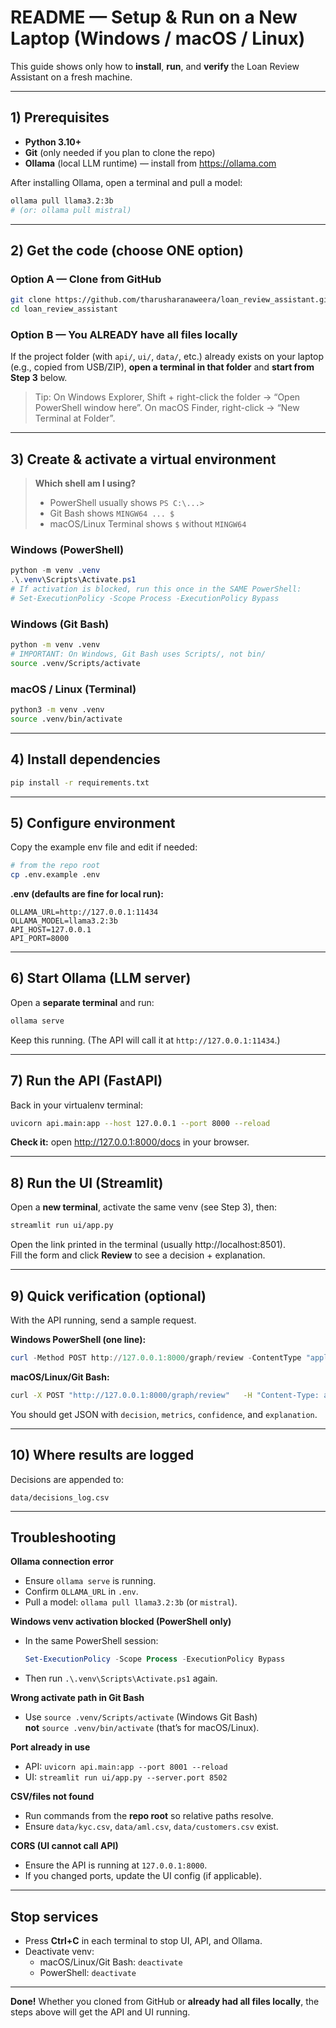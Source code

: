 # README — Setup & Run on a New Laptop (Windows / macOS / Linux)

This guide shows only how to **install**, **run**, and **verify** the Loan Review Assistant on a fresh machine.

---

## 1) Prerequisites

- **Python 3.10+**
- **Git** (only needed if you plan to clone the repo)
- **Ollama** (local LLM runtime) — install from https://ollama.com

After installing Ollama, open a terminal and pull a model:
```bash
ollama pull llama3.2:3b
# (or: ollama pull mistral)
```

---

## 2) Get the code (choose ONE option)

### Option A — Clone from GitHub
```bash
git clone https://github.com/tharusharanaweera/loan_review_assistant.git
cd loan_review_assistant
```

### Option B — You ALREADY have all files locally
If the project folder (with `api/`, `ui/`, `data/`, etc.) already exists on your laptop (e.g., copied from USB/ZIP), **open a terminal in that folder** and **start from Step 3** below.  
> Tip: On Windows Explorer, Shift + right-click the folder → “Open PowerShell window here”. On macOS Finder, right-click → “New Terminal at Folder”.

---

## 3) Create & activate a virtual environment

> **Which shell am I using?**  
> - PowerShell usually shows `PS C:\...>`  
> - Git Bash shows `MINGW64 ... $`  
> - macOS/Linux Terminal shows `$` without `MINGW64`

### Windows (PowerShell)
```powershell
python -m venv .venv
.\.venv\Scripts\Activate.ps1
# If activation is blocked, run this once in the SAME PowerShell:
# Set-ExecutionPolicy -Scope Process -ExecutionPolicy Bypass
```

### Windows (Git Bash)
```bash
python -m venv .venv
# IMPORTANT: On Windows, Git Bash uses Scripts/, not bin/
source .venv/Scripts/activate
```

### macOS / Linux (Terminal)
```bash
python3 -m venv .venv
source .venv/bin/activate
```

---

## 4) Install dependencies

```bash
pip install -r requirements.txt
```

---

## 5) Configure environment

Copy the example env file and edit if needed:
```bash
# from the repo root
cp .env.example .env
```

**.env (defaults are fine for local run):**
```
OLLAMA_URL=http://127.0.0.1:11434
OLLAMA_MODEL=llama3.2:3b
API_HOST=127.0.0.1
API_PORT=8000
```

---

## 6) Start Ollama (LLM server)

Open a **separate terminal** and run:
```bash
ollama serve
```
Keep this running. (The API will call it at `http://127.0.0.1:11434`.)

---

## 7) Run the API (FastAPI)

Back in your virtualenv terminal:
```bash
uvicorn api.main:app --host 127.0.0.1 --port 8000 --reload
```

**Check it:** open http://127.0.0.1:8000/docs in your browser.

---

## 8) Run the UI (Streamlit)

Open a **new terminal**, activate the same venv (see Step 3), then:
```bash
streamlit run ui/app.py
```

Open the link printed in the terminal (usually http://localhost:8501).  
Fill the form and click **Review** to see a decision + explanation.

---

## 9) Quick verification (optional)

With the API running, send a sample request.

**Windows PowerShell (one line):**
```powershell
curl -Method POST http://127.0.0.1:8000/graph/review -ContentType "application/json" -Body "{""applicant_id"":""CUST-001"",""amount"":1200000,""term_months"":36,""income_monthly"":150000,""debts_monthly"":60000,""employment_status"":""employed"",""credit_score"":720,""collateral_value"":1500000}"
```

**macOS/Linux/Git Bash:**
```bash
curl -X POST "http://127.0.0.1:8000/graph/review"   -H "Content-Type: application/json"   -d '{ "applicant_id":"CUST-001", "amount":1200000, "term_months":36, "income_monthly":150000, "debts_monthly":60000, "employment_status":"employed", "credit_score":720, "collateral_value":1500000 }'
```

You should get JSON with `decision`, `metrics`, `confidence`, and `explanation`.

---

## 10) Where results are logged

Decisions are appended to:
```
data/decisions_log.csv
```

---

## Troubleshooting

**Ollama connection error**
- Ensure `ollama serve` is running.
- Confirm `OLLAMA_URL` in `.env`.
- Pull a model: `ollama pull llama3.2:3b` (or `mistral`).

**Windows venv activation blocked (PowerShell only)**
- In the same PowerShell session:
  ```powershell
  Set-ExecutionPolicy -Scope Process -ExecutionPolicy Bypass
  ```
- Then run `.\.venv\Scripts\Activate.ps1` again.

**Wrong activate path in Git Bash**
- Use `source .venv/Scripts/activate` (Windows Git Bash)  
  **not** `source .venv/bin/activate` (that’s for macOS/Linux).

**Port already in use**
- API: `uvicorn api.main:app --port 8001 --reload`
- UI: `streamlit run ui/app.py --server.port 8502`

**CSV/files not found**
- Run commands from the **repo root** so relative paths resolve.
- Ensure `data/kyc.csv`, `data/aml.csv`, `data/customers.csv` exist.

**CORS (UI cannot call API)**
- Ensure the API is running at `127.0.0.1:8000`.
- If you changed ports, update the UI config (if applicable).

---

## Stop services

- Press **Ctrl+C** in each terminal to stop UI, API, and Ollama.
- Deactivate venv:
  - macOS/Linux/Git Bash: `deactivate`
  - PowerShell: `deactivate`

---

**Done!** Whether you cloned from GitHub or **already had all files locally**, the steps above will get the API and UI running.
